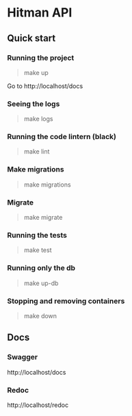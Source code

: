 # Hitman API

## Quick start

### Running the project
> make up

Go to http://localhost/docs
### Seeing the logs
> make logs
### Running the code lintern (black)
> make lint
### Make migrations
> make migrations
### Migrate
> make migrate
### Running the tests
> make test
### Running only the db
> make up-db
### Stopping and removing containers
> make down

## Docs
### Swagger
http://localhost/docs
### Redoc
http://localhost/redoc